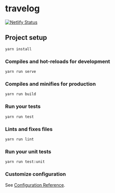 # travelog

[![Netlify Status](https://api.netlify.com/api/v1/badges/9def49cb-637a-4d89-b38c-4b5c9f7d4c8d/deploy-status)](https://app.netlify.com/sites/sleepy-lichterman-31edb8/deploys)

## Project setup
```
yarn install
```

### Compiles and hot-reloads for development
```
yarn run serve
```

### Compiles and minifies for production
```
yarn run build
```

### Run your tests
```
yarn run test
```

### Lints and fixes files
```
yarn run lint
```

### Run your unit tests
```
yarn run test:unit
```

### Customize configuration
See [Configuration Reference](https://cli.vuejs.org/config/).
